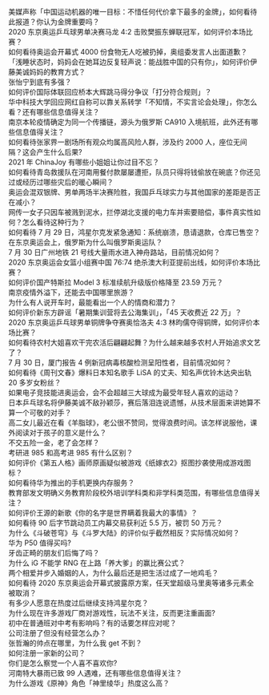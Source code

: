 美媒声称「中国运动机器的唯一目标：不惜任何代价拿下最多的金牌」，如何看待此报道？你认为金牌重要吗？  
2020 东京奥运乒乓球男单决赛马龙 4:2 击败樊振东蝉联冠军，如何评价本场比赛？  
如何看待奥运会开幕式 4000 份食物无人吃被扔掉，奥组委发言人出面道歉？  
「浅睡状态时，妈妈会在她耳边反复轻声说：能战胜中国的只有你」，如何评价伊藤美诚妈妈的教育方式？  
张怡宁到底有多强？  
如何评价国际体联回应桥本大辉跳马得分争议「打分符合规则」？  
华中科技大学回应网红自称可以靠关系转学「不知情，不实言论会处理」，你怎么看？还有哪些信息值得关注？  
南京本轮疫情确定为同一个传播链，源头为俄罗斯 CA910 入境航班，此外还有哪些信息值得关注？  
如何看待张家界一剧场所有观众均属高风险人群，涉及约 2000 人，座位无间隔？这会产生什么后果?  
2021 年 ChinaJoy 有哪些小姐姐让你过目不忘？  
如何看待青岛救援队在河南用餐付款屡屡遭拒，队员只得将钱偷放在碗底？你还见过或经历过哪些灾后的暖心瞬间？  
奥运会混双银牌、男单两场半决赛险胜，我国乒乓球实力与其他国家的差距是否正在减小？  
网传一女子只因车被溅到泥水，拦停湖北支援的电力车并索要赔偿，事件真实性如何？怎么看待这种行为？  
如何看待 7 月 29 日，鸿星尔克发紧急通知：系统崩溃，恳请退款，仓库已售空？  
在东京奥运会上，俄罗斯为什么叫俄罗斯奥运队？  
7 月 30 日广州地铁 21 号线大量雨水进入神舟路站，目前情况如何？  
2020 东京奥运会女篮小组赛中国 76:74 绝杀澳大利亚提前出线，如何评价本场比赛？  
如何评价国产特斯拉 Model 3 标准续航升级版价格降至 23.59 万元？  
南京疫情外溢下，还能去中国哪里旅游？  
为什么有人说开车时，最能看出一个人的情商和潜力？  
如何评价新东方辟谣「暑期集训营将去公海集训」，「45 天收费近 22 万」？  
2020 东京奥运乒乓球男单铜牌争夺赛奥恰洛夫 4:3 林昀儒夺得铜牌，如何评价本场比赛？  
如何看待农村大姐喜欢干完农活后翩翩起舞？为什么越来越多农村人开始追求文艺了？  
7 月 30 日，厦门报告 4 例新冠病毒核酸检测呈阳性者，目前情况如何？  
如何看待《周刊文春》爆料日本知名歌手 LiSA 的丈夫、知名声优铃木达央出轨 20 多岁女粉丝？  
如果电子竞技能进奥运会，会不会超越三大球成为最受年轻人喜欢的运动？  
日本乒乓球名将伊藤美诚不敌孙颖莎，赛后落泪连说遗憾，从技术层面来讲她算不算一个可敬的对手？  
高二女儿最近在看《羊脂球》，老公很不赞同，觉得浪费时间。该怎样说服他，课外阅读对于孩子的意义是什么？  
不交五险一金，老了会怎样？  
考研进 985 和高考进 985 有什么区别？  
如何评价《第五人格》画师原画疑似被游戏《纸嫁衣2》抠图抄袭使用成游戏图标？  
如何看待华为推出的手机更换内存服务？  
教育部发文明确义务教育阶段校外培训学科类和非学科类范围，有哪些信息值得关注？  
如何评价王源的新歌《你的名字是世界瞒着我最大的事情》？  
如何看待 90 后字节跳动员工内幕交易获利近 5.5 万，被罚 50 万元？  
为什么《斗破苍穹》与《斗罗大陆》的评价似乎截然相反？实际情况如何？  
华为 P50 值得买吗?  
牙齿正畸的朋友们后悔了吗？  
为什么 iG 不能学 RNG 在上路「养大爹」的赢比赛公式？  
两个相爱并步入婚姻的人，为什么最后还是把生活过成了一地鸡毛？  
如何看待 2020 东京奥运会开幕式披露原方案，任天堂超级马里奥等诸多元素全被取消？  
有多少人愿意在热度过后继续支持鸿星尔克？  
为什么现在许多游戏厂商对游戏性，玩法不关注，反而更注重画面?  
初中在普通班对中考有影响吗？有的话要怎样应对呢？  
公司注册了但没有经营怎么办？  
张哲瀚的帅点在哪里，为什么我 get 不到？  
如何注册一家新的公司？  
你们是怎么察觉一个人喜不喜欢你?  
河南特大暴雨已致 99 人遇难，还有哪些信息值得关注？  
为什么游戏《原神》角色「神里绫华」热度这么高？  
